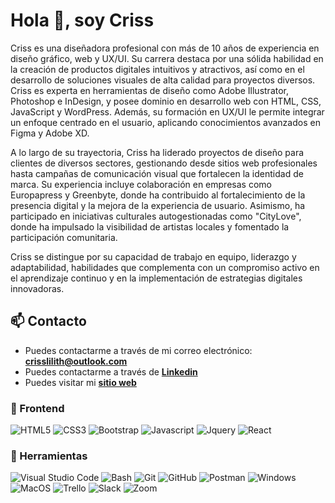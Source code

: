 # Hola 👋, soy Criss

Criss es una diseñadora profesional con más de 10 años de experiencia en diseño gráfico, web y UX/UI. Su carrera destaca por una sólida habilidad en la creación de productos digitales intuitivos y atractivos, así como en el desarrollo de soluciones visuales de alta calidad para proyectos diversos. Criss es experta en herramientas de diseño como Adobe Illustrator, Photoshop e InDesign, y posee dominio en desarrollo web con HTML, CSS, JavaScript y WordPress. Además, su formación en UX/UI le permite integrar un enfoque centrado en el usuario, aplicando conocimientos avanzados en Figma y Adobe XD.

A lo largo de su trayectoria, Criss ha liderado proyectos de diseño para clientes de diversos sectores, gestionando desde sitios web profesionales hasta campañas de comunicación visual que fortalecen la identidad de marca. Su experiencia incluye colaboración en empresas como Europapress y Greenbyte, donde ha contribuido al fortalecimiento de la presencia digital y la mejora de la experiencia de usuario. Asimismo, ha participado en iniciativas culturales autogestionadas como "CityLove", donde ha impulsado la visibilidad de artistas locales y fomentado la participación comunitaria.

Criss se distingue por su capacidad de trabajo en equipo, liderazgo y adaptabilidad, habilidades que complementa con un compromiso activo en el aprendizaje continuo y en la implementación de estrategias digitales innovadoras.

## 📫 Contacto

- Puedes contactarme a través de mi correo electrónico: **<crisslilith@outlook.com>**
- Puedes contactarme a través de **[Linkedin](https://www.linkedin.com/in/crisslilith/)**
- Puedes visitar mi **[sitio web](http://www.criss.cl)**

### 🎨 Frontend

![HTML5](https://img.shields.io/badge/HTML5-E34F26?style=for-the-badge&logo=html5&logoColor=white) ![CSS3](https://img.shields.io/badge/CSS3-1572B6?style=for-the-badge&logo=css3&logoColor=white) ![Bootstrap](https://img.shields.io/badge/Bootstrap-563D7C?style=for-the-badge&logo=bootstrap&logoColor=white) ![Javascript](https://img.shields.io/badge/Javascript-323330?style=for-the-badge&logo=javascript&logoColor=F7DF1E) ![Jquery](https://img.shields.io/badge/jQuery-0769AD?style=for-the-badge&logo=jquery&logoColor=white) ![React](https://img.shields.io/badge/React-20232A?style=for-the-badge&logo=react&logoColor=61DAFB) 

### 📎 Herramientas

![Visual Studio Code](https://img.shields.io/badge/Visual%20Studio%20Code-007ACC?style=for-the-badge&logo=visual-studio-code&logoColor=white) ![Bash](https://img.shields.io/badge/Bash-121011?style=for-the-badge&logo=gnu-bash&logoColor=white) ![Git](https://img.shields.io/badge/git-%23F05033.svg?style=for-the-badge&logo=git&logoColor=white) ![GitHub](https://img.shields.io/badge/github-%23121011.svg?style=for-the-badge&logo=github&logoColor=white) ![Postman](https://img.shields.io/badge/Postman-FF6C37?style=for-the-badge&logo=postman&logoColor=white)  ![Windows](https://img.shields.io/badge/Windows-0078D6?style=for-the-badge&logo=windows&logoColor=white) ![MacOS](https://img.shields.io/badge/MacOS-000000?style=for-the-badge&logo=apple&logoColor=white) ![Trello](https://img.shields.io/badge/Trello-0052CC?style=for-the-badge&logo=trello&logoColor=white) ![Slack](https://img.shields.io/badge/Slack-4A154B?style=for-the-badge&logo=slack&logoColor=white) ![Zoom](https://img.shields.io/badge/Zoom-2D8CFF?style=for-the-badge&logo=zoom&logoColor=white)
